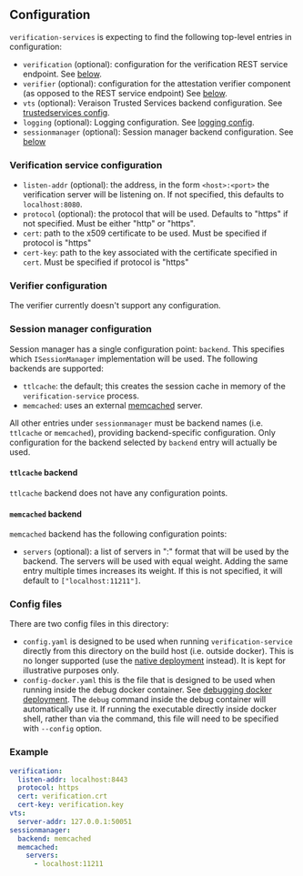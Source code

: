 ## Configuration

`verification-services` is expecting to find the following top-level entries in
configuration:

- `verification` (optional): configuration for the verification REST service
  endpoint. See [below](#verification-service-configuration).
- `verifier` (optional): configuration for the attestation verifier component
  (as opposed to the REST service endpoint) See [below](#verifier-configuration).
- `vts` (optional): Veraison Trusted Services backend configuration. See [trustedservices config](/vts/trustedservices/README.md#Configuration).
- `logging` (optional): Logging configuration. See [logging config](/vts/log/README.md#Configuration).
- `sessionmanager` (optional): Session manager backend configuration. See [below](#session-manager-configuration)

### Verification service configuration

- `listen-addr` (optional): the address, in the form `<host>:<port>` the verification
  server will be listening on. If not specified, this defaults to
  `localhost:8080`.
- `protocol` (optional): the protocol that will be used. Defaults to "https" if not specified. Must be either "http" or "https".
- `cert`: path to the x509 certificate to be used. Must be specified if protocol is "https"
- `cert-key`: path to the key associated with the certificate specified in `cert`. Must be specified if protocol is "https"

### Verifier configuration

The verifier currently doesn't support any configuration.

### Session manager configuration

Session manager has a single configuration point: `backend`. This specifies
which `ISessionManager` implementation will be used. The following backends are
supported:

- `ttlcache`: the default; this creates the session cache in memory of the
  `verification-service` process.
- `memcached`: uses an external [memcached](https://www.memcached.org/) server.

All other entries under `sessionmanager` must be backend names (i.e. `ttlcache`
or `memcached`), providing backend-specific configuration. Only configuration
for the backend selected by `backend` entry will actually be used.

#### `ttlcache` backend

`ttlcache` backend does not have any configuration points.

#### `memcached` backend

`memcached` backend has the following configuration points:

- `servers` (optional): a list of servers in "<host>:<port>" format that will
  be used by the backend. The servers will be used with equal weight. Adding
  the same entry multiple times increases its weight. If this is not specified,
  it will default to `["localhost:11211"]`.

### Config files

There are two config files in this directory:

- `config.yaml` is designed to be used when running `verification-service`
  directly from this directory on the build host (i.e. outside docker). This is
  no longer supported (use the [native
  deployment](../../../deployments/native/README.md) instead). It is kept for
  illustrative purposes only.
- `config-docker.yaml` this is the file that is designed to be used when running
  inside the debug docker container. See [debugging docker
  deployment](/deployments/docker/README.md#Debugging). The `debug` command
  inside the debug container will automatically use it. If running the
  executable directly inside docker shell, rather than via the command, this
  file will need to be specified with `--config` option.

### Example

```yaml
verification:
  listen-addr: localhost:8443
  protocol: https
  cert: verification.crt
  cert-key: verification.key
vts:
  server-addr: 127.0.0.1:50051
sessionmanager:
  backend: memcached
  memcached:
    servers:
      - localhost:11211
```
